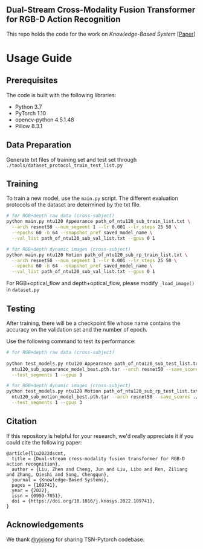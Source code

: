 ## Dual-Stream Cross-Modality Fusion Transformer for RGB-D Action Recognition

This repo holds the code for the work on *Knowledge-Based System* [[Paper](https://doi.org/10.1016/j.knosys.2022.109741)]

# Usage Guide

## Prerequisites
The code is built with the following libraries:

- Python 3.7
- PyTorch 1.10
- opencv-python  4.5.1.48
- Pillow 8.3.1

## Data Preparation
Generate txt files of training set and test set through `./tools/dataset_protocol_train_test_list.py`


## Training
To train a new model, use the `main.py` script. The different evaluation protocols of the dataset are determined by the txt file.

```bash
# for RGB+depth raw data (cross-subject) 
python main.py ntu120 Appearance path_of_ntu120_sub_train_list.txt \
  --arch resnet50 --num_segment 1 --lr 0.001 --lr_steps 25 50 \
  --epochs 60 -b 64 --snapshot_pref saved_model_name \
  --val_list path_of_ntu120_sub_val_list.txt --gpus 0 1
```

```bash
# for RGB+depth dynamic images (cross-subject) 
python main.py ntu120 Motion path_of_ntu120_sub_rp_train_list.txt \
  --arch resnet50 --num_segment 1 --lr 0.001 --lr_steps 25 50 \
  --epochs 60 -b 64 --snapshot_pref saved_model_name \
  --val_list path_of_ntu120_sub_val_list.txt --gpus 0 1
```

For RGB+optical_flow and depth+optical_flow, please modify `_load_image()` in `dataset.py`

## Testing
After training, there will be a checkpoint file whose name contains the accuracy on the validation set and the number of epoch.

Use the following command to test its performance:

```bash
# for RGB+depth raw data (cross-subject) 
  
python test_models.py ntu120 Appearance path_of_ntu120_sub_test_list.txt \
  ntu120_sub_appearance_model_best.pth.tar --arch resnet50 --save_scores ./score/ntu120_sub_app_seg1 \
  --test_segments 1 --gpus 3 
```

```bash
# for RGB+depth dynamic images (cross-subject) 
python test_models.py ntu120 Motion path_of_ntu120_sub_rp_test_list.txt \
  ntu120_sub_motion_model_best.pth.tar --arch resnet50 --save_scores ./score/ntu120_sub_mot_seg1 \
  --test_segments 1 --gpus 3 
```

## Citation
If this repository is helpful for your research, we'd really appreciate it if you could cite the following paper:

```
@article{liu2022dscmt,
  title = {Dual-stream cross-modality fusion transformer for RGB-D action recognition},
  author = {Liu, Zhen and Cheng, Jun and Liu, Libo and Ren, Ziliang and Zhang, Qieshi and Song, Chengqun},
  journal = {Knowledge-Based Systems},
  pages = {109741},
  year = {2022},
  issn = {0950-7051},
  doi = {https://doi.org/10.1016/j.knosys.2022.109741},
}
```

## Acknowledgements
We thank [@yjxiong][yjxiong] for sharing TSN-Pytorch codebase.

[yjxiong]: https://github.com/yjxiong/tsn-pytorch
